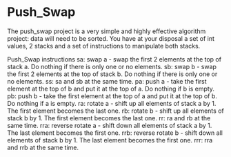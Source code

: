 # Push_Swap
The push_swap project is a very simple and highly effective algorithm project: data will need to be sorted. 
You have at your disposal a set of int values, 2 stacks and a set of instructions to manipulate both stacks.

Push_Swap instructions
sa: swap a - swap the first 2 elements at the top of stack a. Do nothing if there is only one or no elements.
sb: swap b - swap the first 2 elements at the top of stack b. Do nothing if there is only one or no elements.
ss: sa and sb at the same time.
pa: push a - take the first element at the top of b and put it at the top of a. Do nothing if b is empty.
pb: push b - take the first element at the top of a and put it at the top of b. Do nothing if a is empty.
ra: rotate a - shift up all elements of stack a by 1. The first element becomes the last one.
rb: rotate b - shift up all elements of stack b by 1. The first element becomes the last one.
rr: ra and rb at the same time.
rra: reverse rotate a - shift down all elements of stack a by 1. The last element becomes the first one.
rrb: reverse rotate b - shift down all elements of stack b by 1. The last element becomes the first one.
rrr: rra and rrb at the same time.
